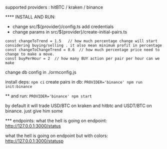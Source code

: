 supported providers : hitBTC / kraken / binance



**** INSTALL AND RUN:

- change src/${provider}/config.ts  add credentials 
- change params in src/${provider}/create-initial-pairs.ts
```
const changeToTrend = 1.5   // how much percentage change will start considering buying/selling . it also mean minimum profit in percentage
const changeToChangeTrend = 0.6  // how much percentage price need to change to make a move.   
const buyPerHour = 2  // how many BUY action per pair per hour can we make 
```

change db config in ./ormconfig.js

install deps:
```npm ci```
create pairs in db:
```PROVIDER='binance' npm run init:binance  ```


** and run:
```PROVIDER='binance' npm start```


by default it will trade USD/BTC on kraken and hitbtc and USDT/BTC on binance. just give him some

*** endpoints:
what the hell is going on endpoint:
http://127.0.0.1:3000/status

what the hell is going on endpoint but with colors:
http://127.0.0.1:3000/statusp

